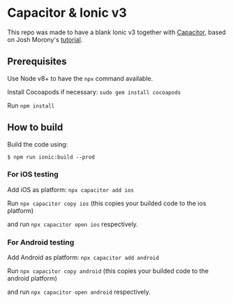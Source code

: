
# Capacitor & Ionic v3 
This repo was made to have a blank Ionic v3 together with [Capacitor](https://github.com/ionic-team/capacitor/), based on Josh Morony's [tutorial](https://www.joshmorony.com/an-early-look-at-capacitor-a-new-native-bridge-for-web-apps/).


## Prerequisites
Use Node v8+ to have the `npx` command available. 

Install Cocoapods if necessary: `sudo gem install cocoapods`

Run `npm install` 

## How to build
Build the code using:

`$ npm run ionic:build --prod`

### For iOS testing
Add iOS as platform: `npx capacitor add ios`

Run `npx capacitor copy ios` (this copies your builded code to the ios platform) 

and run `npx capacitor open ios` respectively.

### For Android testing
Add Android as platform: `npx capacitor add android `

Run `npx capacitor copy android` (this copies your builded code to the android platform) 

and run `npx capacitor open android` respectively.